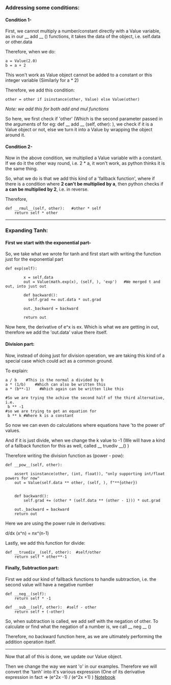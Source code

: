 
### Addressing some conditions:

#### Condition 1-
First, we cannot multiply a number/constant directly with a Value variable, as in our __ add __ () functions, it takes the data of the object, i.e. self.data or other.data

Therefore, when we do:
```
a = Value(2.0)
b = a + 2
```

This won't work as Value object cannot be added to a constant or this integer variable (Similarly for a * 2)


Therefore, we add this condition:
```
other = other if isinstance(other, Value) else Value(other)
```
*Note: we add this for both add and mul functions*

So here, we first check if 'other' (Which is the second parameter passed in the arguments of for eg: def __ add __ (self, other): ), we check if it is a Value object or not, else we turn it into a Value by wrapping the object around it.

#### Condition 2-
Now in the above condition, we multiplied a Value variable with a constant. 
If we do it the other way round, i.e. 2 * a, it won't work, as python thinks it is the same thing. 

So, what we do is that we add this kind of a 'fallback function', where if there is a condition where **2 can't be multiplied by a**, then python checks if **a can be multiplied by 2**, i.e. in reverse.

Therefore,
```
def __rmul__(self, other):   #other * self
	return self * other
```

--------
### Expanding Tanh:

#### First we start with the exponential part-

So, we take what we wrote for tanh and first start with writing the function just for the exponential part

```
def exp(self):

        x = self.data
        out = Value(math.exp(x), (self, ), 'exp')   #We merged t and out, into just out

        def backward():
          self.grad += out.data * out.grad

        out._backward = backward

        return out
```

Now here, the derivative of e^x is ex. Which is what we are getting in out, therefore we add the 'out.data' value there itself.


#### Division part:

Now, instead of doing just for division operation, we are taking this kind of a special case which could act as a common ground.

To explain:
```
a / b    #This is the normal a divided by b
a * (1/b)    #Which can also be written this
a * (b**-1)    #Which again can be written like this

#So we are trying the achive the second half of the third alternative, i.e.
 b ** -1
#so we are trying to get an equation for 
 b ** k #Where k is a constant
```

So now we can even do calculations where equations have 'to the power of' values.

And if it is just divide, when we change the k value to -1 (We will have a kind of a fallback function for this as well, called __ truediv __() )

Therefore writing the division function as (power - pow):
```
def __pow__(self, other):

	assert isinstance(other, (int, float)), "only supporting int/float powers for now"
	out = Value(self.data ** other, (self, ), f"**{other})


	def backward():
		self.grad += (other * (self.data ** (other - 1))) * out.grad

	out._backward = backward
	return out
```

Here we are using the power rule in derivatives:

d/dx (x^n) = nx^(n-1)

Lastly, we add this function for divide:
```
def __truediv__(self, other):  #self/other
	return self * other**-1
```


#### Finally, Subtraction part:

First we add our kind of fallback functions to handle subtraction, i.e. the second value will have a negative number
```
def __neg__(self):
	return self * -1

def __sub__(self, other):  #self - other
	return self + (-other)
```

So, when subtraction is called, we add self with the negation of other. To calculate or find what the negation of a number is, we call __ neg __ ()

Therefore, no backward function here, as we are ultimately performing the addition operation itself.

---------

Now that all of this is done, we update our Value object.

Then we change the way we want 'o' in our examples. Therefore we will convert the 'tanh' into it's various expression (One of its derivative expression in fact => (e^2x -1) / (e^2x +1) )
[Notebook](../9_expanding_tanh_into_more_operations.ipynb)
